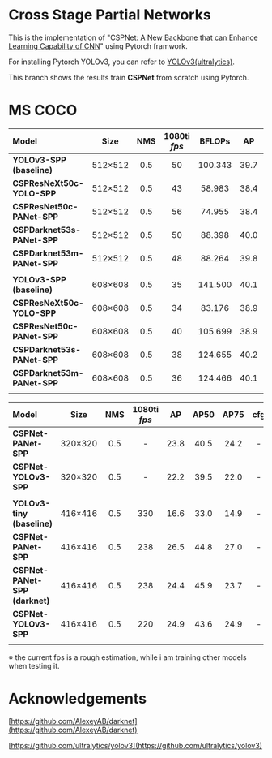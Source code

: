 # Cross Stage Partial Networks
This is the implementation of "[CSPNet: A New Backbone that can Enhance Learning Capability of CNN](https://arxiv.org/abs/1911.11929)" using Pytorch framwork.

For installing Pytorch YOLOv3, you can refer to [YOLOv3(ultralytics)](https://github.com/ultralytics/yolov3).

This branch shows the results train **CSPNet** from scratch using Pytorch.

# MS COCO

| Model | Size | NMS | 1080ti *fps* | BFLOPs | AP  | AP50 | AP75 | cfg | weight |
| :---- | :--: | :-: | :----------: | :----: | :--: | :--: | :--: | :-: | :----: |
| **YOLOv3-SPP (baseline)** | 512×512 | 0.5 | 50 | 100.343 | 39.7 | 60.5 | 42.2 | [cfg](https://github.com/WongKinYiu/CrossStagePartialNetworks/blob/pytorch/cfg/yolov3-spp.cfg) | [weight](https://drive.google.com/open?id=1ijv8jWVKX9q7Qjfm_iQDHtGc39DaJJ6M) |
| **CSPResNeXt50c-YOLO-SPP** | 512×512 | 0.5 | 43 | 58.983 | 38.4 | 59.6 | 40.5 | [cfg](https://github.com/WongKinYiu/CrossStagePartialNetworks/blob/pytorch/cfg/csresnext50c-yolo-spp.cfg) | [weight](https://drive.google.com/open?id=1QWyghhT2NzYlmGtiem6dz3mB3OmvF6UV) |
| **CSPResNet50c-PANet-SPP** | 512×512 | 0.5 | 56 | 74.955 | 38.4 | 58.5 | 41.0 | [cfg](https://github.com/WongKinYiu/CrossStagePartialNetworks/blob/pytorch/cfg/csresnet50c-panet-spp.cfg) | [weight](https://drive.google.com/open?id=1_slhW7CCUZQctwCpRsNiNCtZIuvexeA1) |
| **CSPDarknet53s-PANet-SPP** | 512×512 | 0.5 | 50 | 88.398 | 40.0 | 60.4 | 42.9 | [cfg](https://github.com/WongKinYiu/CrossStagePartialNetworks/blob/pytorch/cfg/csdarknet53s-panet-spp.cfg) | [weight](https://drive.google.com/open?id=1wX1pe6qJpb_uSPjNQJbWzKnvVnF3PY9b) |
| **CSPDarknet53m-PANet-SPP** | 512×512 | 0.5 | 48 | 88.264 | 39.8 | 60.1 | 42.6 | [cfg](https://github.com/WongKinYiu/CrossStagePartialNetworks/blob/pytorch/cfg/csdarknet53m-panet-spp.cfg) | [weight](https://drive.google.com/open?id=10hWJHjcqSyBJca6uVpslvEm_-a_S9XNa) |
|  |  |  |  |  |  |  |  |  |
| **YOLOv3-SPP (baseline)** | 608×608 | 0.5 | 35 | 141.500 | 40.1 | 60.9 | 42.8 | - | - |
| **CSPResNeXt50c-YOLO-SPP** | 608×608 | 0.5 | 34 | 83.176 | 38.9 | 60.3 | 41.3 | - | - |
| **CSPResNet50c-PANet-SPP** | 608×608 | 0.5 | 40 | 105.699 | 38.9 | 59.2 | 41.6 | - | - |
| **CSPDarknet53s-PANet-SPP** | 608×608 | 0.5 | 38 | 124.655 | 40.2 | 60.6 | 43.3 | - | - |
| **CSPDarknet53m-PANet-SPP** | 608×608 | 0.5 | 36 | 124.466 | 40.1 | 60.6 | 43.1 | - | - |
|  |  |  |  |  |  |  |  |  |

| Model | Size | NMS | 1080ti *fps* |  AP  | AP50 | AP75 | cfg | weight |
| :---- | :--: | :-: | :----------: | :--: | :--: | :--: | :-: | :----: |
| **CSPNet-PANet-SPP** | 320×320 | 0.5 | - | 23.8 | 40.5 | 24.2 | - | - |
| **CSPNet-YOLOv3-SPP** | 320×320 | 0.5 | - | 22.2 | 39.5 | 22.0 | - | - |
|  |  |  |  |  |  |  |  |  |
| **YOLOv3-tiny (baseline)** | 416×416 | 0.5 | 330 | 16.6 | 33.0 | 14.9 | - | - |
| **CSPNet-PANet-SPP** | 416×416 | 0.5 | 238 | 26.5 | 44.8 | 27.0 | - | - |
| **CSPNet-PANet-SPP (darknet)** | 416×416 | 0.5 | 238 | 24.4 | 45.9 | 23.7 | - | - |
| **CSPNet-YOLOv3-SPP** | 416×416 | 0.5 | 220 | 24.9 | 43.6 | 24.9 | - | - |
|  |  |  |  |  |  |  |  |  |

※ the current fps is a rough estimation, while i am training other models when testing it.

# Acknowledgements
[https://github.com/AlexeyAB/darknet](https://github.com/AlexeyAB/darknet)

[https://github.com/ultralytics/yolov3](https://github.com/ultralytics/yolov3)

